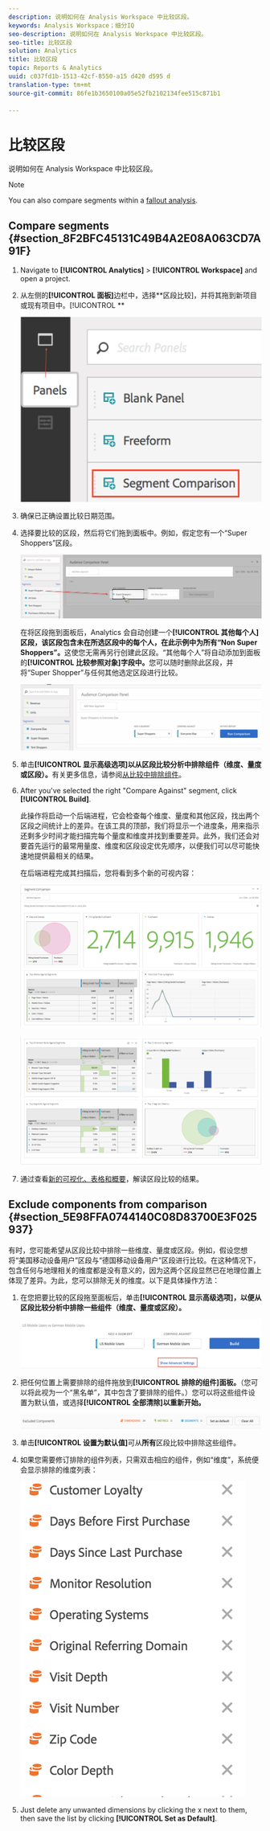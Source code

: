 ```yaml
---
description: 说明如何在 Analysis Workspace 中比较区段。
keywords: Analysis Workspace；细分IQ
seo-description: 说明如何在 Analysis Workspace 中比较区段。
seo-title: 比较区段
solution: Analytics
title: 比较区段
topic: Reports & Analytics
uuid: c037fd1b-1513-42cf-8550-a15 d420 d595 d
translation-type: tm+mt
source-git-commit: 86fe1b3650100a05e52fb2102134fee515c871b1

---
```



# 比较区段

说明如何在 Analysis Workspace 中比较区段。

>[!NOTE]
>
>You can also compare segments within a [fallout analysis](../../../../analyze/analysis-workspace/visualizations/fallout/compare-segments-fallout.md#section_E0B761A69B1545908B52E05379277B56).

## Compare segments {#section_8F2BFC45131C49B4A2E08A063CD7A91F}

1. Navigate to **[!UICONTROL Analytics]** &gt; **[!UICONTROL Workspace]** and open a project.

1. 从左侧的&#x200B;**[!UICONTROL 面板]**&#x200B;边栏中，选择&#x200B;**区段比较]，并将其拖到新项目或现有项目中。[!UICONTROL **

   ![](assets/seg-compare-panel.png)

1. 确保已正确设置比较日期范围。
1. 选择要比较的区段，然后将它们拖到面板中。例如，假定您有一个“Super Shoppers”区段。

   ![](assets/compare-audiences.png)

   在将区段拖到面板后，Analytics 会自动创建一个&#x200B;**[!UICONTROL 其他每个人]区段，该区段包含未在所选区段中的每个人，在此示例中为所有“Non Super Shoppers”。**&#x200B;这使您无需再另行创建此区段。“其他每个人”将自动添加到面板的&#x200B;**[!UICONTROL 比较参照对象]字段中。**&#x200B;您可以随时删除此区段，并将“Super Shopper”与任何其他选定区段进行比较。

   ![](assets/everyone-else.png)

1. 单击&#x200B;**[!UICONTROL 显示高级选项]以从区段比较分析中排除组件（维度、量度或区段）。**&#x200B;有关更多信息，请参阅[从比较中排除组件](../../../../analyze/analysis-workspace/c-panels/c-segment-comparison/compare-segments.md#section_5E98FFA0744140C08D83700E3F025937)。

1. After you've selected the right "Compare Against" segment, click **[!UICONTROL Build]**.

   此操作将启动一个后端进程，它会检查每个维度、量度和其他区段，找出两个区段之间统计上的差异。在该工具的顶部，我们将显示一个进度条，用来指示还剩多少时间才能扫描完每个量度和维度并找到重要差异。此外，我们还会对要首先运行的最常用量度、维度和区段设定优先顺序，以便我们可以尽可能快速地提供最相关的结果。

   在后端进程完成其扫描后，您将看到多个新的可视内容：

   ![](assets/new-viz.png)

   ![](assets/new-viz2.png)

1. 通过查看[新的可视化、表格和概要](../../../../analyze/analysis-workspace/c-panels/c-segment-comparison/segment-comparison.md#concept_74FAC1C6D0204F9190A110B0D9005793)，解读区段比较的结果。

## Exclude components from comparison {#section_5E98FFA0744140C08D83700E3F025937}

有时，您可能希望从区段比较中排除一些维度、量度或区段。例如，假设您想将“美国移动设备用户”区段与“德国移动设备用户”区段进行比较。在这种情况下，包含任何与地理相关的维度都是没有意义的，因为这两个区段显然已在地理位置上体现了差异。为此，您可以排除无关的维度。以下是具体操作方法：

1. 在您把要比较的区段拖至面板后，单击&#x200B;**[!UICONTROL 显示高级选项]，以便从区段比较分析中排除一些组件（维度、量度或区段）。**

   ![](assets/show-advanced-settings.png)

1. 把任何位置上需要排除的组件拖放到&#x200B;**[!UICONTROL 排除的组件]面板。**（您可以将此视为一个“黑名单”，其中包含了要排除的组件。）您可以将这些组件设置为默认值，或选择&#x200B;**[!UICONTROL 全部清除]以重新开始。**

   ![](assets/excluded-components.png)

1. 单击&#x200B;**[!UICONTROL 设置为默认值]**&#x200B;可从&#x200B;**所有**&#x200B;区段比较中排除这些组件。

1. 如果您需要修订排除的组件列表，只需双击相应的组件，例如“维度”，系统便会显示排除的维度列表：

   ![](assets/excluded-dimensions.png)

1. Just delete any unwanted dimensions by clicking the x next to them, then save the list by clicking **[!UICONTROL Set as Default]**.

